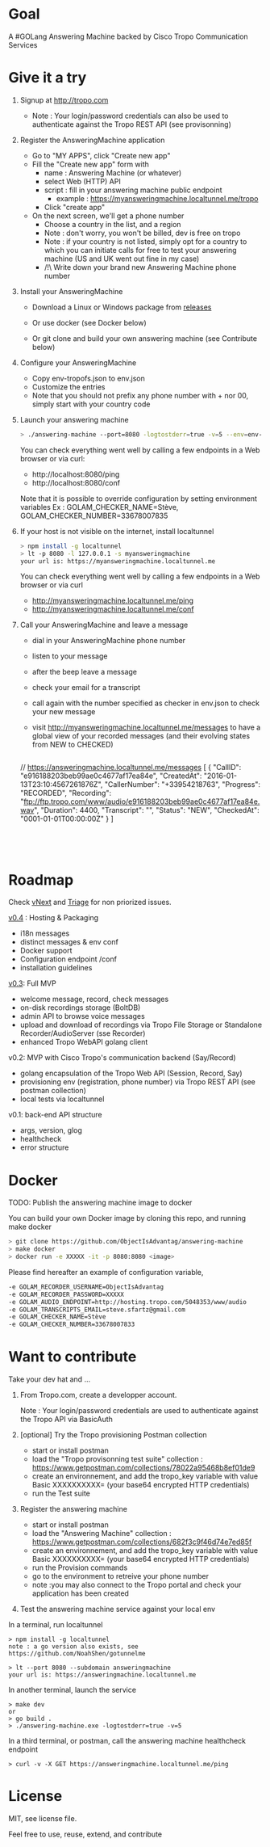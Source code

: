# Goal

A #GOLang Answering Machine backed by Cisco Tropo Communication Services 


# Give it a try

1. Signup at http://tropo.com
   - Note : Your login/password credentials can also be used to authenticate against the Tropo REST API (see provisonning) 


2. Register the AnsweringMachine application
   - Go to "MY APPS", click "Create new app"
   - Fill the "Create new app" form with
      - name : Answering Machine (or whatever)
      - select Web (HTTP) API
      - script : fill in your answering machine public endpoint
         - example : https://myansweringmachine.localtunnel.me/tropo
      - Click "create app"
   - On the next screen, we'll get a phone number
      - Choose a country in the list, and a region 
      - Note : don't worry, you won't be billed, dev is free on tropo
      - Note : if your country is not listed, simply opt for a country to which you can initiate calls for free to test your answering machine (US and UK went out fine in my case)
      - /!\ Write down your brand new Answering Machine phone number
         
         
3. Install your AnsweringMachine
   - Download a Linux or Windows package from [releases](https://github.com/ObjectIsAdvantag/answering-machine/releases)
   
   - Or use docker (see Docker below)
   - Or git clone and build your own answering machine (see Contribute below)
   
   
4. Configure your AnsweringMachine
   - Copy env-tropofs.json to env.json
   - Customize the entries
   - Note that you should not prefix any phone number with + nor 00, simply start with your country code


5. Launch your answering machine

   ``` bash
   > ./answering-machine --port=8080 -logtostderr=true -v=5 --env=env-tropofs.json --messages=messages-fr.json
   ```

   You can check everything went well by calling a few endpoints in a Web browser or via curl:

   - http://localhost:8080/ping
   - http://localhost:8080/conf

   Note that it is possible to override configuration by setting environment variables
   Ex : GOLAM_CHECKER_NAME=Stève, GOLAM_CHECKER_NUMBER=33678007835


6. If your host is not visible on the internet, install localtunnel

   ``` bash
   > npm install -g localtunnel
   > lt -p 8080 -l 127.0.0.1 -s myansweringmachine
   your url is: https://myansweringmachine.localtunnel.me
   ```

    You can check everything went well by calling a few endpoints in a Web browser or via curl

   - http://myansweringmachine.localtunnel.me/ping
   - http://myansweringmachine.localtunnel.me/conf


7. Call your AnsweringMachine and leave a message
   - dial in your AnsweringMachine phone number
   - listen to your message
   - after the beep leave a message
   - check your email for a transcript 
   - call again with the number specified as checker in env.json to check your new message
   - visit http://myansweringmachine.localtunnel.me/messages to have a global view of your recorded messages (and their evolving states from NEW to CHECKED)

     ``` bash
    // https://answeringmachine.localtunnel.me/messages
    [
      {
        "CallID": "e916188203beb99ae0c4677af17ea84e",
        "CreatedAt": "2016-01-13T23:10:4567261876Z",
        "CallerNumber": "+33954218763",
        "Progress": "RECORDED",
        "Recording": "ftp://ftp.tropo.com/www/audio/e916188203beb99ae0c4677af17ea84e.wav",
        "Duration": 4400,
        "Transcript": "",
        "Status": "NEW",
        "CheckedAt": "0001-01-01T00:00:00Z"
      }
    ]
    ```
 



# Roadmap

Check [vNext](https://github.com/ObjectIsAdvantag/answering-machine/milestones/vNext) and [Triage](https://github.com/ObjectIsAdvantag/answering-machine/milestones/Triage) for non priorized issues.

[v0.4](https://github.com/ObjectIsAdvantag/answering-machine/milestones/v0.4) : Hosting & Packaging
   - i18n messages
   - distinct messages & env conf
   - Docker support
   - Configuration endpoint /conf
   - installation guidelines
   
[v0.3](https://github.com/ObjectIsAdvantag/answering-machine/milestones/v0.3): Full MVP
   - welcome message, record, check messages
   - on-disk recordings storage (BoltDB)
   - admin API to browse voice messages
   - upload and download of recordings via Tropo File Storage or Standalone Recorder/AudioServer (sse Recorder)
   - enhanced Tropo WebAPI golang client
    
v0.2: MVP with Cisco Tropo's communication backend (Say/Record)
   - golang encapsulation of the Tropo Web API (Session, Record, Say)  
   - provisioning env (registration, phone number) via Tropo REST API (see postman collection)
   - local tests via localtunnel 
   
v0.1: back-end API structure
   - args, version, glog
   - healthcheck
   - error structure

# Docker
 
TODO: Publish the answering machine image to docker

You can build your own Docker image by cloning this repo, and running make docker

``` bash
> git clone https://github.com/ObjectIsAdvantag/answering-machine
> make docker
> docker run -e XXXXX -it -p 8080:8080 <image>  
```

Please find hereafter an example of configuration variable,
``` bash
-e GOLAM_RECORDER_USERNAME=ObjectIsAdvantag 
-e GOLAM_RECORDER_PASSWORD=XXXXX
-e GOLAM_AUDIO_ENDPOINT=http://hosting.tropo.com/5048353/www/audio
-e GOLAM_TRANSCRIPTS_EMAIL=steve.sfartz@gmail.com
-e GOLAM_CHECKER_NAME=Stève
-e GOLAM_CHECKER_NUMBER=33678007833
``` 


# Want to contribute 

Take your dev hat and ...

1. From Tropo.com, create a developper account.

   Note : Your login/password credentials are used to authenticate against the Tropo API via BasicAuth
   
2. [optional] Try the Tropo provisioning Postman collection

   - start or install postman
   - load the "Tropo provisonning test suite" collection : https://www.getpostman.com/collections/78022a95468b8ef01de9
   - create an environnement, and add the tropo_key variable with value Basic XXXXXXXXXX= (your base64 encrypted HTTP credentials)
   - run the Test suite
   
3. Register the answering machine

   - start or install postman
   - load the "Answering Machine" collection : https://www.getpostman.com/collections/682f3c9f46d74e7ed85f
   - create an environnement, and add the tropo_key variable with value Basic XXXXXXXXXX= (your base64 encrypted HTTP credentials)
   - run the Provision commands
   - go to the environment to retreive your phone number
   - note :you may also connect to the Tropo portal and check your application has been created

4. Test the answering machine service against your local env 

In a terminal, run localtunnel

```
> npm install -g localtunnel
note : a go version also exists, see https://github.com/NoahShen/gotunnelme

> lt --port 8080 --subdomain answeringmachine
your url is: https://answeringmachine.localtunnel.me
```

In another terminal, launch the service 
```
> make dev 
or
> go build .
> ./answering-machine.exe -logtostderr=true -v=5
```

In a third terminal, or postman, call the answering machine healthcheck endpoint
```
> curl -v -X GET https://answeringmachine.localtunnel.me/ping
```


# License

MIT, see license file.

Feel free to use, reuse, extend, and contribute



